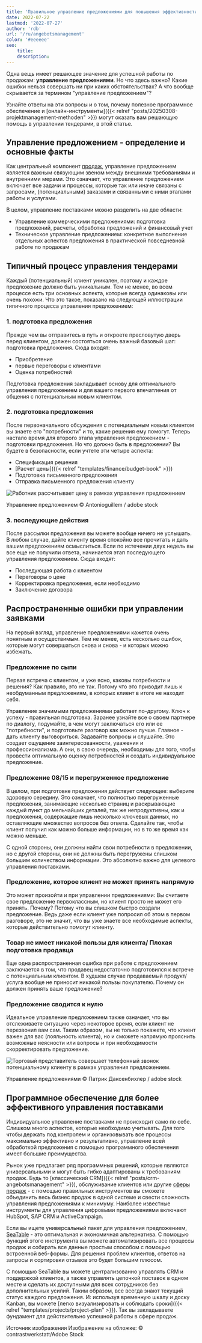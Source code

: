 ```yaml
---
title: 'Правильное управление предложениями для повышения эффективности продаж'
date: 2022-07-22
lastmod: '2022-07-27'
author: 'rdb'
url: '/ru/angebotsmanagement'
color: '#eeeeee'
seo:
    title:
    description:
---
```


Одна вещь имеет решающее значение для успешной работы по продажам: **управление предложениями**. Но что здесь важно? Какие ошибки нельзя совершать ни при каких обстоятельствах? А что вообще скрывается за термином "управление предложением"?

Узнайте ответы на эти вопросы и о том, почему полезное программное обеспечение и [онлайн-инструменты]({{< relref "posts/20250308-projektmanagement-methoden" >}}) могут оказать вам решающую помощь в управлении тендерами, в этой статье.

## Управление предложением - определение и основные факты

Как центральный компонент [продаж](https://seatable.io/ru/vertrieb/), управление предложением является важным связующим звеном между внешними требованиями и внутренними мерами. Это означает, что управление предложением включает все задачи и процессы, которые так или иначе связаны с запросами, (потенциальными) заказами и связанными с ними этапами работы и услугами.

В целом, управление поставками можно разделить на две области:

- Управление коммерческими предложениями: подготовка предложений, расчеты, обработка предложений и финансовый учет
- Техническое управление предложением: конкретное выполнение отдельных аспектов предложения в практической повседневной работе по продажам

## Типичный процесс управления тендерами

Каждый (потенциальный) клиент уникален, поэтому и каждое предложение должно быть уникальным. Тем не менее, во всем процессе есть три основных аспекта, которые всегда одинаковы или очень похожи. Что это такое, показано на следующей иллюстрации типичного процесса управления предложением:

### 1\. подготовка предложения

Прежде чем вы отправитесь в путь и откроете пресловутую дверь перед клиентом, должен состояться очень важный базовый шаг: подготовка предложения. Сюда входят:

- Приобретение
- первые переговоры с клиентами
- Оценка потребностей

Подготовка предложения закладывает основу для оптимального управления предложением и для вашего первого впечатления от общения с потенциальным новым клиентом.

### 2\. подготовка предложения

После первоначального обсуждения с потенциальным новым клиентом вы знаете его "потребности" и то, какие решения ему помогут. Теперь настало время для второго этапа управления предложением - подготовки предложения. Но что должно быть в предложении? Вы будете в безопасности, если учтете эти четыре аспекта:

- Спецификация решения
- [Расчет цены]({{< relref "templates/finance/budget-book" >}})
- Подготовка письменного предложения
- Отправка письменного предложения клиенту

![Работник рассчитывает цену в рамках управления предложением](Angebotsmanagement_AdobeStock_200001435-711x474.jpg)

Управление предложением © Antonioguillem / adobe stock

### 3\. последующие действия

После рассылки предложения вы можете вообще ничего не услышать. В любом случае, дайте клиенту время спокойно все прочитать и дать вашим предложениям осмыслиться. Если по истечении двух недель вы все еще не получили ответа, начинается этап последующего управления предложением. Сюда входят:

- Последующая работа с клиентом
- Переговоры о цене
- Корректировка предложения, если необходимо
- Заключение договора

## Распространенные ошибки при управлении заявками

На первый взгляд, управление предложениями кажется очень понятным и осуществимым. Тем не менее, есть несколько ошибок, которые могут совершаться снова и снова - и которых можно избежать.

### Предложение по сыпи

Первая встреча с клиентом, и уже ясно, каковы потребности и решения? Как правило, это не так. Потому что это приводит лишь к необдуманным предложениям, в которых клиент в итоге не находит себя.

Управление значимыми предложениями работает по-другому. Ключ к успеху - правильная подготовка. Заранее узнайте все о своем партнере по диалогу, подумайте, в чем могут заключаться его или ее "потребности", и подготовьте разговор как можно лучше. Главное - дать клиенту выговориться. Задавайте вопросы и слушайте. Это создает ощущение заинтересованности, уважения и профессионализма. А они, в свою очередь, необходимы для того, чтобы провести оптимальную оценку потребностей и создать индивидуальное предложение.

### Предложение 08/15 и перегруженное предложение

В целом, при подготовке предложения действует следующее: выберите здоровую середину. Это означает, что полностью перегруженные предложения, занимающие несколько страниц и раскрывающие каждый пункт до мельчайших деталей, так же непродуктивны, как и предложения, содержащие лишь несколько ключевых данных, но оставляющие множество вопросов без ответа. Сделайте так, чтобы клиент получил как можно больше информации, но в то же время как можно меньше.

С одной стороны, они должны найти свои потребности в предложении, но с другой стороны, они не должны быть перегружены слишком большим количеством информации. Это абсолютно важно для целевого управления поставками.

### Предложение, которое клиент не может принять напрямую

Это может произойти и при управлении предложениями: Вы считаете свое предложение первоклассным, но клиент просто не может его принять. Почему? Потому что вы слишком быстро создали предложение. Ведь даже если клиент уже попросил об этом в первом разговоре, это не значит, что вы уже знаете все необходимые аспекты, которые действительно помогут клиенту.

### Товар не имеет никакой пользы для клиента/ Плохая подготовка продавца

Еще одна распространенная ошибка при работе с предложением заключается в том, что продавец недостаточно подготовился к встрече с потенциальным клиентом. В худшем случае продаваемый продукт/услуга вообще не приносит никакой пользы покупателю. Почему он должен принять ваше предложение?

### Предложение сводится к нулю

Идеальное управление предложением также означает, что вы отслеживаете ситуацию через некоторое время, если клиент не перезвонил вам сам. Таким образом, вы не только покажете, что клиент важен для вас (лояльность клиента), но и сможете напрямую прояснить возможные неясности или вопросы и при необходимости скорректировать предложение.

![Торговый представитель совершает телефонный звонок потенциальному клиенту в рамках управления предложением.](Angebotsmanagement_AdobeStock_171176926-711x474.jpg)

Управление предложениями © Патрик Даксенбихлер / adobe stock

## Программное обеспечение для более эффективного управления поставками

Индивидуальное управление поставками не происходит само по себе. Слишком много аспектов, которые необходимо учитывать. Для того чтобы держать под контролем и организовывать все процессы максимально эффективно и результативно, управление всей обработкой предложения с помощью программного обеспечения имеет большие преимущества.

Рынок уже предлагает ряд программных решений, которые являются универсальными и могут быть гибко адаптированы к требованиям продаж. Будь то [классический CRM]({{< relref "posts/crm-angebotsmanagement" >}}), обслуживание клиентов или другие [сферы продаж](https://seatable.io/ru/vertrieb/) - с помощью правильных инструментов вы сможете объединить весь бизнес продаж в одной системе и свести сложность управления предложениями к минимуму. Наиболее известные инструменты для управления цифровыми предложениями включают HubSpot, SAP CRM и ActiveCampaign.

Если вы ищете универсальный пакет для управления предложением, [SeaTable](https://seatable.io/ru/) - это оптимальная и экономичная альтернатива. С помощью функций этого инструмента вы можете автоматизировать все процессы продаж и собирать все данные простым способом с помощью встроенной веб-формы. Для решения проблем клиентов, ответов на запросы и сортировки отзывов это будет большим плюсом.

С помощью SeaTable вы можете централизованно управлять CRM и поддержкой клиентов, а также управлять цепочкой поставок в одном месте и сделать их доступными для всех сотрудников без дополнительных усилий. Таким образом, все всегда знают текущий статус каждого предложения. И: используя временную шкалу и доску Kanban, вы можете [легко визуализировать и соблюдать сроки]({{< relref "templates/projects/project-plan" >}}). Так вы закладываете фундамент для действительно успешной работы в сфере продаж.

Источник изображения Изображение на обложке: © contrastwerkstatt/Adobe Stock
